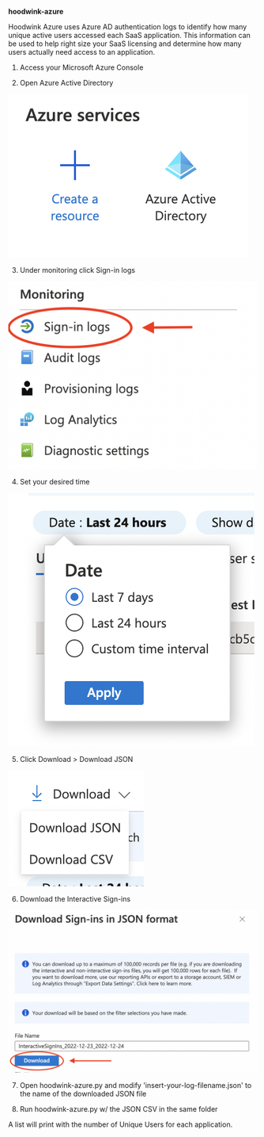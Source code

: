 **hoodwink-azure**

Hoodwink Azure uses Azure AD authentication logs to identify how many unique active users accessed each SaaS application. This information can be used to help right size your SaaS licensing and determine how many users actually need access to an application. 

1. Access your Microsoft Azure Console

2. Open Azure Active Directory

![Azure AD](https://github.com/patrickmgarrity/hoodwink/blob/main/Azure/readme-images/azure-ad.png)

3. Under monitoring click Sign-in logs

![Azure AD Sign-in Logs](https://github.com/patrickmgarrity/hoodwink/blob/main/Azure/readme-images/azure-ad-sign-in-logs.png)

4. Set your desired time

![Azure AD Date](https://github.com/patrickmgarrity/hoodwink/blob/main/Azure/readme-images/azure-ad-sign-in-logs-date.png)

5. Click Download > Download JSON

![Download JSON](https://github.com/patrickmgarrity/hoodwink/blob/main/Azure/readme-images/azure-ad-download-json.png)

6. Download the Interactive Sign-ins

![Download JSON](https://github.com/patrickmgarrity/hoodwink/blob/main/Azure/readme-images/azure-ad-interactive-signins.png)

7. Open hoodwink-azure.py and modify 'insert-your-log-filename.json' to the name of the downloaded JSON file 

8. Run hoodwink-azure.py w/ the JSON CSV in the same folder

A list will print with the number of Unique Users for each application.

